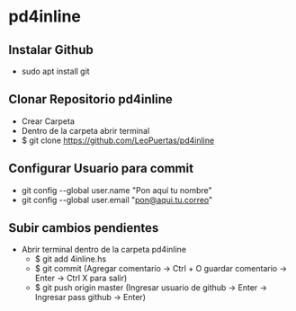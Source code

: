 # pd4inline


## Instalar Github
- sudo apt install git

## Clonar Repositorio pd4inline
- Crear Carpeta
- Dentro de la carpeta abrir terminal
- $ git clone https://github.com/LeoPuertas/pd4inline

## Configurar Usuario para commit
- git config --global user.name "Pon aquí tu nombre"
- git config --global user.email "pon@aqui.tu.correo"

## Subir cambios pendientes
- Abrir terminal dentro de la carpeta pd4inline
	- $ git add 4inline.hs
	- $ git commit                   (Agregar comentario -> Ctrl + O guardar comentario -> Enter -> Ctrl X para salir)
	- $ git push origin master       (Ingresar usuario de github -> Enter -> Ingresar pass github -> Enter) 
